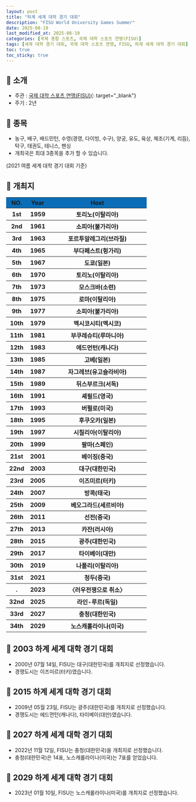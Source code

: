 ```yaml
---
layout: post
title: "하계 세계 대학 경기 대회"
description: "FISU World University Games Summer"
date: 2025-08-19
last_modified_at: 2025-08-19
categories: [국제 종합 스포츠, 국제 대학 스포츠 연맹(FISU)]
tags: [세계 대학 경기 대회, 국제 대학 스포츠 연맹, FISU, 하계 세계 대학 경기 대회]
toc: true
toc_sticky: true
---
```

## 📜 소개
* 주관 : [국제 대학 스포츠 연맹(FISU)](https://www.fisu.net/){: target="_blank"}
* 주기 : 2년

## 📜 종목
* 농구, 배구, 배드민턴, 수영(경영, 다이빙, 수구), 양궁, 유도, 육상, 체조(기계, 리듬), 탁구, 태권도, 테니스, 펜싱
* 개최국은 최대 3종목을 추가 할 수 있습니다.

(2021 여름 세계 대학 경기 대회 기준)

## 📜 개최지
<html>

<head>
    <meta charset="UTF-8">
</head>

<body>
    <table>
        <tr style="background: #0B6DB7;">
            <th style="width: 15%; font-weight: bold;">NO.</th>
            <th style="width: 15%; font-weight: bold;">Year</th>
            <th style="width: 70%; font-weight: bold;">Host</th>
        </tr>
        <tr>
            <th>1st</th>
            <th>1959</th>
            <th>토리노(이탈리아)</th>
        </tr>
        <tr>
            <th>2nd</th>
            <th>1961</th>
            <th>소피아(불가리아)</th>
        </tr>
        <tr>
            <th>3rd</th>
            <th>1963</th>
            <th>포르투알레그리(브라질)</th>
        </tr>
        <tr>
            <th>4th</th>
            <th>1965</th>
            <th>부다페스트(헝가리)</th>
        </tr>
        <tr>
            <th>5th</th>
            <th>1967</th>
            <th>도쿄(일본)</th>
        </tr>
        <tr>
            <th>6th</th>
            <th>1970</th>
            <th>토리노(이탈리아)</th>
        </tr>
        <tr>
            <th>7th</th>
            <th>1973</th>
            <th>모스크바(소련)</th>
        </tr>
        <tr>
            <th>8th</th>
            <th>1975</th>
            <th>로마(이탈리아)</th>
        </tr>
        <tr>
            <th>9th</th>
            <th>1977</th>
            <th>소피아(불가리아)</th>
        </tr>
        <tr>
            <th>10th</th>
            <th>1979</th>
            <th>멕시코시티(멕시코)</th>
        </tr>
        <tr>
            <th>11th</th>
            <th>1981</th>
            <th>부쿠레슈티(루마니아)</th>
        </tr>
        <tr>
            <th>12th</th>
            <th>1983</th>
            <th>에드먼턴(캐나다)</th>
        </tr>
        <tr>
            <th>13th</th>
            <th>1985</th>
            <th>고베(일본)</th>
        </tr>
        <tr>
            <th>14th</th>
            <th>1987</th>
            <th>자그레브(유고슬라비아)</th>
        </tr>
        <tr>
            <th>15th</th>
            <th>1989</th>
            <th>뒤스부르크(서독)</th>
        </tr>
        <tr>
            <th>16th</th>
            <th>1991</th>
            <th>셰필드(영국)</th>
        </tr>
        <tr>
            <th>17th</th>
            <th>1993</th>
            <th>버펄로(미국)</th>
        </tr>
        <tr>
            <th>18th</th>
            <th>1995</th>
            <th>후쿠오카(일본)</th>
        </tr>
        <tr>
            <th>19th</th>
            <th>1997</th>
            <th>시칠리아(이탈리아)</th>
        </tr>
        <tr>
            <th>20th</th>
            <th>1999</th>
            <th>팔마(스페인)</th>
        </tr>
        <tr>
            <th>21st</th>
            <th>2001</th>
            <th>베이징(중국)</th>
        </tr>
        <tr>
            <th><span class="korea-host">22nd</span></th>
            <th><span class="korea-host">2003</span></th>
            <th><span class="korea-host">대구(대한민국)</span></th>
        </tr>
        <tr>
            <th>23rd</th>
            <th>2005</th>
            <th>이즈미르(터키)</th>
        </tr>
        <tr>
            <th>24th</th>
            <th>2007</th>
            <th>방콕(태국)</th>
        </tr>
        <tr>
            <th>25th</th>
            <th>2009</th>
            <th>베오그라드(세르비아)</th>
        </tr>
        <tr>
            <th>26th</th>
            <th>2011</th>
            <th>선전(중국)</th>
        </tr>
        <tr>
            <th>27th</th>
            <th>2013</th>
            <th>카잔(러시아)</th>
        </tr>
        <tr>
            <th><span class="korea-host">28th</span></th>
            <th><span class="korea-host">2015</span></th>
            <th><span class="korea-host">광주(대한민국)</span></th>
        </tr>
        <tr>
            <th>29th</th>
            <th>2017</th>
            <th>타이베이(대만)</th>
        </tr>
        <tr>
            <th>30th</th>
            <th>2019</th>
            <th>나폴리(이탈리아)</th>
        </tr>
        <tr>
            <th>31st</th>
            <th>2021</th>
            <th>청두(중국)</th>
        </tr>
        <tr>
            <th>.</th>
            <th>2023</th>
            <th>〈러우전쟁으로 취소〉</th>
        </tr>
        <tr>
            <th>32nd</th>
            <th>2025</th>
            <th>라인-루르(독일)</th>
        </tr>
        <tr>
            <th><span class="korea-host">33rd</span></th>
            <th><span class="korea-host">2027</span></th>
            <th><span class="korea-host">충청(대한민국)</span></th>
        </tr>
        <tr>
            <th>34th</th>
            <th>2029</th>
            <th>노스캐롤라이나(미국)</th>
        </tr>
    </table>
</body>

</html>

## 📜 2003 하계 세계 대학 경기 대회
* 2000년 07월 14일, FISU는 <span class="korea-host">대구(대한민국)</span>를 개최지로 선정했습니다.
* 경쟁도시는 이즈미르(터키)였습니다.

## 📜 2015 하계 세계 대학 경기 대회
* 2009년 05월 23일, FISU는 <span class="korea-host">광주(대한민국)</span>를 개최지로 선정했습니다.
* 경쟁도시는 에드먼턴(캐나다), 타이베이(대만)였습니다.

## 📜 2027 하계 세계 대학 경기 대회
* 2022년 11월 12일, FISU는 <span class="korea-host">충청(대한민국)</span>을 개최지로 선정했습니다.
* <span class="korea-host">충청(대한민국)</span>은 14표, 노스캐롤라이나(미국)는 7표를 얻었습니다.

## 📜 2029 하계 세계 대학 경기 대회
* 2023년 01월 10일, FISU는 <span class="foreign-host">노스캐롤라이나(미국)</span>를 개최지로 선정했습니다.
